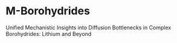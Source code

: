 # M-Borohydrides
Unified Mechanistic Insights into Diffusion Bottlenecks in Complex Borohydrides: Lithium and Beyond
